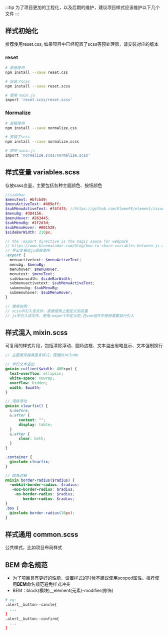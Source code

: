 :::tip
为了项目更加的工程化，以及后期的维护，建议项目样式应该维护以下几个文件
:::

## 样式初始化
推荐使用reset.css, 如果项目中已经配置了scss等预处理器，请安装对应的版本

### reset
```bash
# 直接使用
npm install --save reset.css

# 安装了scss
npm install --save reset.scss

# 使用 main.js
import 'reset.scss/reset.scss'
```

### Normalize
```bash
# 直接使用
npm install --save normalize.css

# 安装了scss
npm install --save normalize.scss

# 使用 main.js
import 'normalize.scss/normalize.scss'
```

## 样式变量 variables.scss
存放sass变量，主要包括各种主题颜色、按钮颜色

```scss
//sidebar
$menuText: #bfcbd9;
$menuActiveText: #409eff;
$subMenuActiveText: #f4f4f5; //https://github.com/ElemeFE/element/issues/12951
$menuBg: #304156;
$menuHover: #263445;
$subMenuBg: #1f2d3d;
$subMenuHover: #001528;
$sideBarWidth: 210px;

// the :export directive is the magic sauce for webpack
// https://www.bluematador.com/blog/how-to-share-variables-between-js-and-sass
// 导出变量给js直接使用
:export {
  menuactivetext: $menuActiveText;
  menubg: $menuBg;
  menuhover: $menuHover;
  menutext: $menuText;
  sidebarwidth: $sideBarWidth;
  submenuactivetext: $subMenuActiveText;
  submenubg: $subMenuBg;
  submenuhover: $subMenuHover;
}

// 使用说明：
// scss中引入该文件，直接使用上面定义的变量
// js中引入该文件，使用:export中定义的,在vue组件中使用需要自行引入
```

## 样式混入 mixin.scss
可复用的样式片段，包括清除浮动、圆角边框、文本溢出省略显示、文本强制换行
```scss
// 主要用来抽离重复样式，使用@include

// 单行文本溢出
@mixin cutline($width: 400rpx) {
  text-overflow: ellipsis;
  white-space: nowrap;
  overflow: hidden;
  width: $width;
}

// 清除浮动
@mixin clearfix() {
  &:before,
  &:after {
      content: "";
      display: table;
  }
  &:after {
      clear: both;
  }
}

.container {
  @include clearfix;
}

// 圆角边框
@mixin border-radius($radius) {
  -webkit-border-radius: $radius;
   -moz-border-radius: $radius;
    -ms-border-radius: $radius;
        border-radius: $radius;
}
.box {
  @include border-radius(10px);
}

```

## 样式通用 common.scss
公共样式，比如项目布局样式

## BEM 命名规范
- 为了项目具有更好的性能，设置样式的时候不建议使用scoped属性。推荐使用**BEM**命名规范避免样式冲突
- BEM：block(模块)__element(元素)-modifier(修饰)

```bash
# eg:
.alert__button--cancle{
  ...
}
.alert__button--confirm{
  ...
}
```
